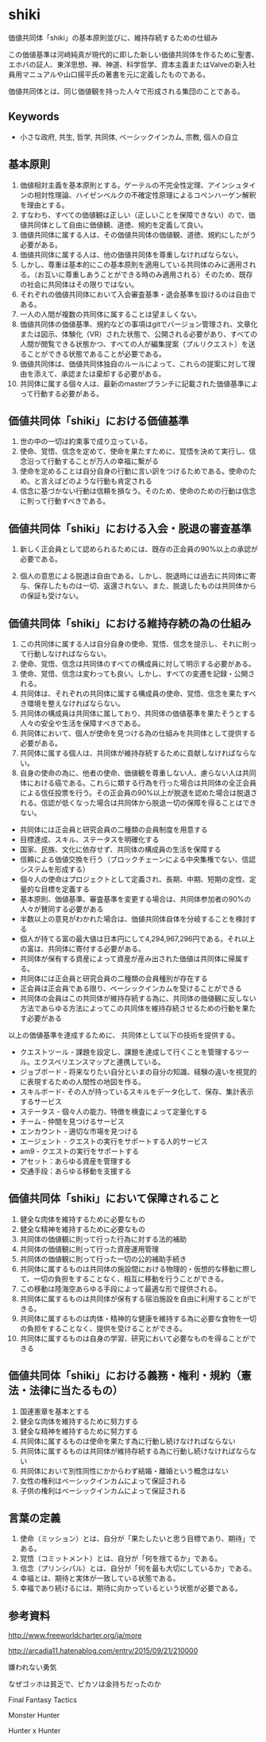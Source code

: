 # shiki

価値共同体「shiki」の基本原則並びに、維持存続するための仕組み

この価値基準は河﨑純真が現代的に即した新しい価値共同体を作るために聖書、エホバの証人、東洋思想、禅、神道、科学哲学、資本主義またはValveの新入社員用マニュアルや山口揚平氏の著書を元に定義したものである。

価値共同体とは、同じ価値観を持った人々で形成される集団のことである。

## Keywords
- 小さな政府, 共生, 哲学, 共同体, ベーシックインカム, 宗教, 個人の自立

## 基本原則

1. 価値相対主義を基本原則とする。ゲーテルの不完全性定理、アインシュタインの相対性理論、ハイゼンベルクの不確定性原理によるコペンハーゲン解釈を理由とする。
1. すなわち、すべての価値観は正しい（正しいことを保障できない）ので、価値共同体として自由に価値観、道徳、規約を定義して良い。
1. 価値共同体に属する人は、その価値共同体の価値観、道徳、規約にしたがう必要がある。
1. 価値共同体に属する人は、他の価値共同体を尊重しなければならない。
1. しかし、尊重は基本的にこの基本原則を適用している共同体のみに適用される。（お互いに尊重しあうことができる時のみ適用される）そのため、既存の社会に共同体はその限りではない。
1. それぞれの価値共同体において入会審査基準・退会基準を設けるのは自由である。
1. 一人の人間が複数の共同体に属することは望ましくない。
1. 価値共同体の価値基準、規約などの事項はgitでバージョン管理され、文章化または図示、体験化（VR）された状態で、公開される必要があり、すべての人間が閲覧できる状態かつ、すべての人が編集提案（プルリクエスト）を送ることができる状態であることが必要である。
1. 価値共同体は、価値共同体独自のルールによって、これらの提案に対して理由を添えて、承認または棄却する必要がある。
1. 共同体に属する個々人は、最新のmasterブランチに記載された価値基準によって行動する必要がある。

## 価値共同体「shiki」における価値基準

1. 世の中の一切は約束事で成り立っている。
1. 使命、覚悟、信念を定めて、使命を果たすために、覚悟を決めて実行し、信念沿って行動することが万人の幸福に繋がる
1. 使命を定めることは自分自身の行動に言い訳をつけるためである。使命のため。と言えばどのような行動も肯定される
1. 信念に基づかない行動は信頼を損なう。そのため、使命のための行動は信念に則って行動すべきである。

## 価値共同体「shiki」における入会・脱退の審査基準

1. 新しく正会員として認められるためには、既存の正会員の90%以上の承認が必要である。

1. 個人の意思による脱退は自由である。しかし、脱退時には過去に共同体に寄与、保存したものは一切、返還されない。また、脱退したものは共同体からの保証も受けない。


## 価値共同体「shiki」における維持存続の為の仕組み

1. この共同体に属する人は自分自身の使命、覚悟、信念を提示し、それに則って行動しなければならない。
1. 使命、覚悟、信念は共同体のすべての構成員に対して明示する必要がある。
1. 使命、覚悟、信念は変わっても良い。しかし、すべての変遷を記録・公開される。
1. 共同体は、それぞれの共同体に属する構成員の使命、覚悟、信念を果たすべき環境を整えなければならない。
1. 共同体の構成員は共同体に属しており、共同体の価値基準を果たそうとする人々の安全や生活を保障すべきである。
1. 共同体において、個人が使命を見つける為の仕組みを共同体として提供する必要がある。
1. 共同体に属する個人は、共同体が維持存続するために貢献しなければならない。
2. 自身の使命の為に、他者の使命、価値観を尊重しない人、慮らない人は共同体における癌である。これらに類する行為を行った場合は共同体の全正会員による信任投票を行う。その正会員の90%以上が脱退を認めた場合は脱退される。信認が低くなった場合は共同体から脱退一切の保障を得ることはできない。
- 共同体には正会員と研究会員の二種類の会員制度を用意する
- 目標達成、スキル、ステータスを明確化する
- 国家、民族、文化に依存せず、共同体の構成員の生活を保障する
- 信頼による価値交換を行う（ブロックチェーンによる中央集権でない、信認システムを形成する）
- 個々人の使命はプロジェクトとして定義され、長期、中期、短期の定性、定量的な目標を定義する
- 基本原則、価値基準、審査基準を変更する場合は、共同体参加者の90%の人々が賛同する必要がある
- 半数以上の意見がわかれた場合は、価値共同体自体を分岐することを検討する
- 個人が持てる富の最大値は日本円にして4,294,967,296円である。それ以上の富は、共同体に寄付する必要がある。
- 共同体が保有する資産によって資産が産み出された価値は共同体に帰属する。
- 共同体には正会員と研究会員の二種類の会員種別が存在する
- 正会員は正会員である限り、ベーシックインカムを受けることができる
- 共同体の会員はこの共同体が維持存続する為に、共同体の価値観に反しない方法であらゆる方法によってこの共同体を維持存続させるための行動を果たす必要がある

以上の価値基準を達成するために、
共同体として以下の技術を提供する。

- クエストツール - 課題を設定し、課題を達成して行くことを管理するツール。エクスペリエンスマップと連携している。
- ジョブボード - 将来なりたい自分といまの自分の知識、経験の違いを視覚的に表現するための人間性の地図を作る。
- スキルボード- その人が持っているスキルをデータ化して、保存、集計表示するサービス
- ステータス - 個々人の能力、特徴を検査によって定量化する
- チーム - 仲間を見つけるサービス
- エンカウント - 適切な市場を見つける
- エージェント - クエストの実行をサポートする人的サービス
- am9 - クエストの実行をサポートする
- アセット：あらゆる資産を管理する
- 交通手段：あらゆる移動を支援する

## 価値共同体「shiki」において保障されること

1. 健全な肉体を維持するために必要なもの
1. 健全な精神を維持するために必要なもの
1. 共同体の価値観に則って行った行為に対する法的補助
1. 共同体の価値観に則って行った資産運用管理
1. 共同体の価値観に則って行った一切の公的補助手続き
1. 共同体に属するものは共同体の施設間における物理的・仮想的な移動に際して、一切の負担をすることなく、相互に移動を行うことができる。
1. この移動は陸海空あらゆる手段によって最適な形で提供される。
1. 共同体に属するものは共同体が保有する宿泊施設を自由に利用することができる。
1. 共同体に属するものは肉体・精神的な健康を維持する為に必要な食物を一切の負担をすることなく、提供を受けることができる。
2. 共同体に属するものは自身の学習、研究において必要なものを得ることができる

## 価値共同体「shiki」における義務・権利・規約（憲法・法律に当たるもの）

1. 国連憲章を基本とする
1. 健全な肉体を維持するために努力する
1. 健全な精神を維持するために努力する
1. 共同体に属するものは使命を果たす為に行動し続けなければならない
1. 共同体に属するものは共同体が維持存続する為に行動し続けなければならない
1. 共同体において別性同性にかからわず結婚・離婚という概念はない
1. 女性の権利はベーシックインカムによって保証される
1. 子供の権利はベーシックインカムによって保証される

## 言葉の定義

1. 使命（ミッション）とは、自分が「果たしたいと思う目標であり、期待」である。
1. 覚悟（コミットメント）とは、自分が「何を捨てるか」である。
1. 信念（プリンシパル）とは、自分が「何を最も大切にしているか」である。
1. 幸福とは、期待と実体が一致している状態である。
1. 幸福であり続けるには、期待に向かっているという状態が必要である。

## 参考資料

http://www.freeworldcharter.org/ja/more

http://arcadia11.hatenablog.com/entry/2015/09/21/210000

嫌われない勇気

なぜゴッホは貧乏で、ピカソは金持ちだったのか

Final Fantasy Tactics

Monster Hunter

Hunter x Hunter